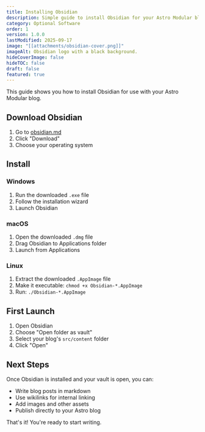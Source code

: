 ```yaml
---
title: Installing Obsidian
description: Simple guide to install Obsidian for your Astro Modular blog
category: Optional Software
order: 1
version: 1.0.0
lastModified: 2025-09-17
image: "[[attachments/obsidian-cover.png]]"
imageAlt: Obsidian logo with a black background.
hideCoverImage: false
hideTOC: false
draft: false
featured: true
---
```

This guide shows you how to install Obsidian for use with your Astro Modular blog.

## Download Obsidian

1. Go to [obsidian.md](https://obsidian.md)
2. Click "Download"
3. Choose your operating system

## Install

### Windows
1. Run the downloaded `.exe` file
2. Follow the installation wizard
3. Launch Obsidian

### macOS
1. Open the downloaded `.dmg` file
2. Drag Obsidian to Applications folder
3. Launch from Applications

### Linux
1. Extract the downloaded `.AppImage` file
2. Make it executable: `chmod +x Obsidian-*.AppImage`
3. Run: `./Obsidian-*.AppImage`

## First Launch

1. Open Obsidian
2. Choose "Open folder as vault"
3. Select your blog's `src/content` folder
4. Click "Open"

## Next Steps

Once Obsidian is installed and your vault is open, you can:
- Write blog posts in markdown
- Use wikilinks for internal linking
- Add images and other assets
- Publish directly to your Astro blog

That's it! You're ready to start writing.
